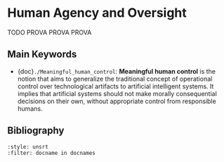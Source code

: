 # Human Agency and Oversight

TODO PROVA PROVA PROVA

## Main Keywords

- {doc}`./Meaningful_human_control`: **Meaningful human control** is the notion that aims to generalize the traditional concept of operational control over technological artifacts to artificial intelligent systems. It implies that artificial systems should not make morally consequential decisions on their own, without appropriate control from responsible humans.

## Bibliography

```{bibliography}
:style: unsrt
:filter: docname in docnames
```


